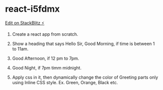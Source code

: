 # react-i5fdmx

[Edit on StackBlitz ⚡️](https://stackblitz.com/edit/react-i5fdmx)

1. Create a react app from scratch.

2. Show a heading that says Hello Sir, Good Morning, 
   if  time is between 1 to 11am. 

3. Good Afternoon, if 12 pm to 7pm.

4. Good Night, if 7pm timm  midnight.

5. Apply css in it, then dynamically change the color of Greeting parts
  only using Inline CSS style. Ex. Green, Orange, Black etc.